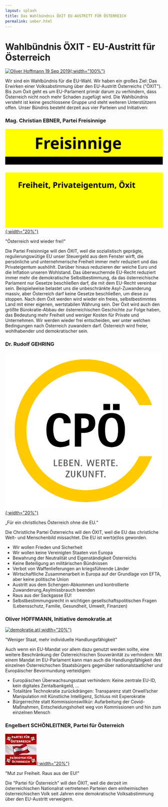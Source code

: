 ```yaml
---
layout: splash
title: Das Wahlbündnis ÖXIT EU-AUSTRITT FÜR ÖSTERREICH
permalink: ueber.html
---
```

# Wahlbündnis ÖXIT - EU-Austritt für Österreich

[![Oliver Hoffmann 19 Sep 2019](/assets/images/2023-05-26-Botschaft.png){:width="100%"}](https://youtu.be/ZefRfP1KP0E)

Wir sind ein Wahlbündnis für die EU-Wahl. Wir haben ein großes Ziel:
Das Erwirken einer Volksabstimmung über den EU-Austritt Österreichs ("ÖXIT").
 Bis zum Öxit geht es um EU-Parlament primär darum zu verhindern, dass Österreich nicht noch mehr Schaden zugefügt wird. 
Die Wahlbündnis versteht ist keine geschlossene Gruppe und steht weiteren Unterstützern offen. Unser Bündnis besteht derzeit aus vier Parteien und Initiativen:

### Mag. Christian EBNER, Partei Freisinnige

[![Freisinnige](/assets/images/2024-02-19-Freisinnige-Logo.svg){:width="20%"}](https://freisinnige.at)

"Österreich wird wieder frei!"

Die Partei Freisinnige will den ÖXIT, weil die sozialistisch geprägte, regulierungswütige EU unser Steuergeld aus dem Fenster wirft, die persönliche und unternehmerische Freiheit immer mehr reduziert und das Privateigentum aushöhlt. Darüber hinaus reduzieren der weiche Euro und die Inflation unseren Wohlstand. Das überwuchernde EU-Recht reduziert immer mehr die demokratische Selbstbestimmung, da das österreichische Parlament nur Gesetze beschließen darf, die mit dem EU-Recht vereinbar sein. Beispielweise belastet uns die unbeschränkte Asyl-Zuwanderung massiv, aber Österreich darf keine Gesetze beschließen, um diese zu stoppen.
 Nach dem Öxit werden wird wieder ein freies, selbstbestimmtes Land mit einer eigenen, wertstabilen Währung sein. Der Öxit wird auch den größte Bürokratie-Abbau der österreichischen Geschichte zur Folge haben, das Bedeutung mehr Freiheit und weniger Kosten für Private und Unternehmen. Wir werden wieder frei entscheiden, wer unter welchen Bedingungen nach Österreich zuwandern darf. Österreich wird freier, wohlhabender und demokratischer sein.

### Dr. Rudolf GEHRING

[![CPÖ](/assets/images/cpoe.png){:width="20%"}](https://christlichepartei.at)

„Für ein christliches Österreich ohne die EU.“

Die Christliche Partei Österreichs will den ÖXIT, weil die EU das christliche Welt- und Menschenbild missachtet. Die EU ist wert(e)los geworden.

* Wir wollen Frieden und Sicherheit
* Wir wollen keine Vereinigten Staaten von Europa
* Bewahrung der Neutralität und Eigenständigkeit Österreichs
* Keine Beteiligung an militärischen Bündnissen
* Verbot von Waffenlieferungen an kriegsführende Länder
* Wirtschaftliche Zusammenarbeit in Europa auf der Grundlage von EFTA, aber keine politische Union
* Austritt aus dem Schengen-Abkommen und kontrollierte Zuwanderung,Asylmissbrauch beenden
* Raus aus der Sackgasse EU!
* Selbstbestimmungsrecht in wichtigen gesellschaftspolitischen Fragen (Lebensschutz, Familie, Gesundheit, Umwelt, Finanzen)

### Oliver HOFFMANN, Initiative demokratie.at

[![demokratie.at](/assets/images/2023-03-31-Tempel.svg){:width="20%"}](https://demokratie.at)

"Weniger Staat, mehr individuelle Handlungsfähigkeit"

Auch wenn ein EU-Mandat vor allem dazu genutzt werden sollte, eine weitere Beschränkung der Österreichischen Souveränität zu verhindern: Mit einem Mandat im EU-Parlament kann man auch die Handlungsfähigkeit des einzelnen Österreichschen Staatsbürgers gegenüber nationalstaatlicher und Europäischer Bevormundung verteidigen:

* Europäischen Überwachsungsstaat verhindern: Keine zentrale EU-ID, kein digitales Zentalbankgeld, …
* Totalitäre Technokratie zurückdrängen: Transparenz statt Orwell’scher Manipulation mit Künstliche Intelligenz, Schluss mit Experokratie
* Bürgerrechte statt Kommissionswillkür: Aufarbeitung der Covid-Maßnahmen, Entscheidungshoheit weg von Kommissionen und hin zum einzelnen Mensch

### Engelbert SCHÖNLEITNER, Partei für Österreich

[![Partei für Österreich](/assets/images/parteifrsterreich1.webp){:width="20%"}](https://www.parteioesterreich.at)

"Mut zur Freiheit. Raus aus der EU!"

Die "Partei für Österreich" will den ÖXIT, weil die derzeit im österreichischen Nationalrat vertretenen Parteien dem einheimischen österreichischen Volk seit Jahren eine demokratische Volksabstimmung über den EU-Austritt verweigern.






